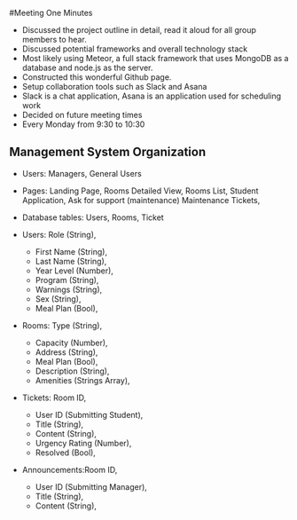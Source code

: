 #Meeting One Minutes

* Discussed the project outline in detail, read it aloud for all group members to hear.
* Discussed potential frameworks and overall technology stack
 * Most likely using Meteor, a full stack framework that uses MongoDB as a database and node.js as the server. 
* Constructed this wonderful Github page.
* Setup collaboration tools such as Slack and Asana
 * Slack is a chat application, Asana is an application used for scheduling work
* Decided on future meeting times
 * Every Monday from 9:30 to 10:30

## Management System Organization

* Users: Managers, General Users

* Pages: Landing Page, 
         Rooms Detailed View, 
         Rooms List, 
         Student Application, 
         Ask for support (maintenance)
         Maintenance Tickets,
          
* Database tables: Users, Rooms, Ticket
* Users: Role (String), 
  * First Name (String), 
  * Last Name (String), 
  * Year Level (Number), 
  * Program (String), 
  * Warnings (String),
  * Sex (String),
  * Meal Plan (Bool),
           
* Rooms: Type (String), 
  * Capacity (Number),
  * Address (String),
  * Meal Plan (Bool),
  * Description (String),      
  * Amenities (Strings Array),

* Tickets: Room ID,
  * User ID (Submitting Student),   
  * Title (String),
  * Content (String),
  * Urgency Rating (Number),
  * Resolved (Bool),

* Announcements:Room ID,
  * User ID (Submitting Manager),
  * Title (String),
  * Content (String),
